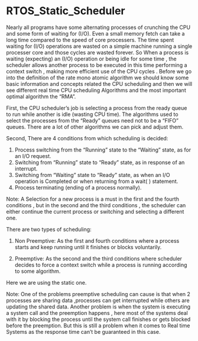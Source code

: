 # RTOS_Static_Scheduler
Nearly all programs have some alternating processes of crunching the CPU and some form of waiting for (I/O).
Even a small memory fetch can take a long time compared to the speed of core processers.
The time spent waiting for (I/O) operations are wasted on a simple machine running a single processer core and those cycles are wasted forever.
So When a process is waiting (expecting) an (I/O) operation or being idle for some time ,
the scheduler allows another process to be executed in this time performing a context switch , making more efficient use of the CPU cycles .
Before we go into the definition of the rate mono atomic algorithm we should know some basic information and concepts related the CPU scheduling and
then we will see different real time CPU scheduling Algorithms and the most important optimal algorithm the “RMA”.

First,
the CPU scheduler’s job is selecting a process from the ready queue to run while another is idle (wasting CPU time).
The algorithms used to select the processes from the “Ready” queues need not to be a “FIFO” queues. There are a lot of other algorithms we can pick and adjust them.  

Second,
There are 4 conditions from which scheduling is decided:

1. Process switching from the “Running” state to the “Waiting” state, as for an I/O request.
2. Switching from “Running” state to “Ready” state, as in response of an interrupt.
3. Switching from “Waiting” state to “Ready” state, as when an I/O operation is Completed or when returning  from a wait( ) statement.
4. Process terminating (ending of a process normally).

Note:
A Selection for a new process is a must in the first and the fourth conditions ,
but in the second and the third conditions , the scheduler can either continue the current process or switching and selecting a different one.


There are two types of scheduling:

1.	Non Preemptive: As the first and fourth conditions where a process starts and keep running until it finishes or blocks voluntarily.

2.	Preemptive: As the second and the third conditions where scheduler decides to force a context switch while a process is running according to some algorithm.

Here we are using the static one.

Note:
One of the problems preemptive scheduling can cause is that when 2 processes are sharing data ,processes can get interrupted while others are updating the shared data.
Another problem is when the system is executing a system call and the preemption happens ,
here most of the systems deal with it by blocking the process until the system call finishes or gets blocked before the preemption.
But this is still a problem when it comes to Real time Systems as the response time can’t be guaranteed in this case.

